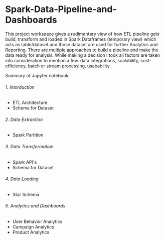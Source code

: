 # Spark-Data-Pipeline-and-Dashboards

This project workspace gives a rudimentary view of how ETL pipeline gets build, transform and loaded in Spark Dataframes (temporary view) which acts as table/dataset and those dataset are used for further Analytics and Reporting. There are multiple approaches to build a pipeline and make the data ready for analysis. While making a decision I took all factors are taken into consideration to mention a few. data integrations, scalability, cost-efficiency, batch or stream processing, usabability.

Summary of Jupyter notebook:
###### 1. Intorduction
- ETL Architecture
- Schema for Dataset 
###### 2. Data Extraction
- Spark Partition
###### 3. Data Transformation
- Spark API's
- Schema for Dataset
###### 4. Data Loading 
- Star Schema
###### 5. Analytics and Dashboards
- User Behavior Analytics
- Campaign Analytics
- Product Analytics
